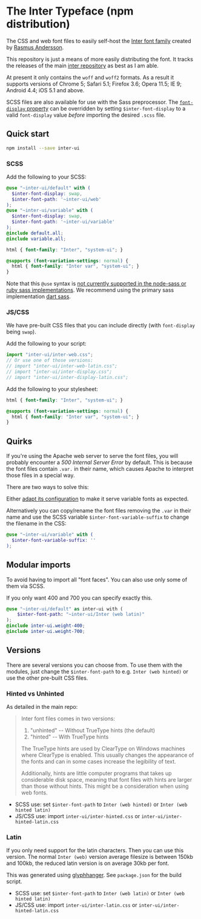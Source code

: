 # The Inter Typeface (npm distribution)

The CSS and web font files to easily self-host the [Inter font family](https://rsms.me/inter/) created by [Rasmus Andersson](https://rsms.me).

This repository is just a means of more easily distributing the font. It tracks the  releases of the main [inter repository](https://github.com/rsms/inter) as best as I am able.

At present it only contains the `woff` and `woff2` formats. As a result it supports versions of Chrome 5; Safari 5.1; Firefox 3.6; Opera 11.5; IE 9; Android 4.4; iOS 5.1 and above.

SCSS files are also available for use with the Sass preprocessor. The [`font-display` property](https://developer.mozilla.org/en-US/docs/Web/CSS/@font-face/font-display) can be overridden by setting `$inter-font-display` to a valid `font-display` value *before* importing the desired `.scss` file.

## Quick start

```sh
npm install --save inter-ui
```

### SCSS

Add the following to your SCSS:

```scss
@use "~inter-ui/default" with (
  $inter-font-display: swap,
  $inter-font-path: '~inter-ui/web'
);
@use "~inter-ui/variable" with (
  $inter-font-display: swap,
  $inter-font-path: '~inter-ui/variable'
);
@include default.all;
@include variable.all;

html { font-family: "Inter", "system-ui"; }

@supports (font-variation-settings: normal) {
  html { font-family: "Inter var", "system-ui"; }
}
```

Note that this `@use` syntax is [not currently supported in the node-sass or ruby sass implementations](https://sass-lang.com/documentation/at-rules/use). We recommend using the primary sass implementation [dart sass](https://github.com/sass/dart-sass).

### JS/CSS

We have pre-built CSS files that you can include directly (with `font-display` being `swap`).

Add the following to your script:

```js
import "inter-ui/inter-web.css";
// Or use one of those versions:
// import "inter-ui/inter-web-latin.css";
// import "inter-ui/inter-display.css";
// import "inter-ui/inter-display-latin.css";
```

Add the following to your stylesheet:

```css
html { font-family: "Inter", "system-ui"; }

@supports (font-variation-settings: normal) {
  html { font-family: "Inter var", "system-ui"; }
}
```

## Quirks

If you're using the Apache web server to serve the font files, you will probably
encounter a *500 Internal Server Error* by default. This is because the font files contain
`.var.` in their name, which causes Apache to interpret those files in a special way.

There are two ways to solve this:

Either [adapt its configuration](https://serverfault.com/questions/159152/apache-treating-files-with-var-in-their-names-as-type-maps)
to make it serve variable fonts as expected.

Alternatively you can copy/rename the font files removing the `.var` in their name and use the
SCSS variable `$inter-font-variable-suffix` to change the filename in the CSS:

```scss
@use "~inter-ui/variable" with (
  $inter-font-variable-suffix: ''
);
```

## Modular imports

To avoid having to import all "font faces". You can also use only some of them via SCSS.

If you only want 400 and 700 you can specify exactly this.
```scss
@use "~inter-ui/default" as inter-ui with (
	$inter-font-path: "~inter-ui/Inter (web latin)"
);
@include inter-ui.weight-400;
@include inter-ui.weight-700;
```

## Versions

There are several versions you can choose from.
To use them with the modules, just change the `$inter-font-path` to e.g. `Inter (web hinted)`
or use the other pre-built CSS files.

### Hinted vs Unhinted

As detailed in the main repo:

> Inter font files comes in two versions:
>
> 1. "unhinted" -- Without TrueType hints (the default)
> 2. "hinted" -- With TrueType hints
>
> The TrueType hints are used by ClearType on Windows machines where ClearType
is enabled. This usually changes the appearance of the fonts and can in some
cases increase the legibility of text.
>
> Additionally, hints are little computer programs that takes up considerable
disk space, meaning that font files with hints are larger than those without
hints. This might be a consideration when using web fonts.

* SCSS use: set `$inter-font-path` to `Inter (web hinted)` or `Inter (web hinted latin)`
* JS/CSS use: import `inter-ui/inter-hinted.css` or `inter-ui/inter-hinted-latin.css`

### Latin

If you only need support for the latin characters. Then you can use this version.
The normal `Inter (web)` version average filesize is between 150kb and 100kb,
the reduced latin version is on average 30kb per font.

This was generated using [glyphhanger](https://github.com/filamentgroup/glyphhanger). See `package.json` for the build script.

* SCSS use: set `$inter-font-path` to `Inter (web latin)` or `Inter (web hinted latin)`
* JS/CSS use: import `inter-ui/inter-latin.css` or `inter-ui/inter-hinted-latin.css`
